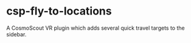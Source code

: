 # csp-fly-to-locations
A CosmoScout VR plugin which adds several quick travel targets to the sidebar.
